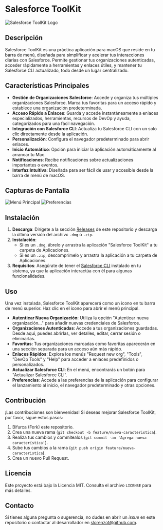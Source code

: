 # Salesforce ToolKit

![Salesforce ToolKit Logo](placeholder_logo.png) <!-- Reemplaza esto con el logo de tu aplicación -->

## Descripción

Salesforce ToolKit es una práctica aplicación para macOS que reside en tu barra de menú, diseñada para simplificar y acelerar tus interacciones diarias con Salesforce. Permite gestionar tus organizaciones autenticadas, acceder rápidamente a herramientas y enlaces útiles, y mantener tu Salesforce CLI actualizado, todo desde un lugar centralizado.

## Características Principales

*   **Gestión de Organizaciones Salesforce**: Accede y organiza tus múltiples organizaciones Salesforce. Marca tus favoritas para un acceso rápido y establece una organización predeterminada.
*   **Acceso Rápido a Enlaces**: Guarda y accede instantáneamente a enlaces especializados, herramientas, recursos de DevOp y ayuda, categorizados para una fácil navegación.
*   **Integración con Salesforce CLI**: Actualiza tu Salesforce CLI con un solo clic directamente desde la aplicación.
*   **Personalización**: Configura el navegador predeterminado para abrir enlaces.
*   **Inicio Automático**: Opción para iniciar la aplicación automáticamente al arrancar tu Mac.
*   **Notificaciones**: Recibe notificaciones sobre actualizaciones importantes o eventos.
*   **Interfaz Intuitiva**: Diseñada para ser fácil de usar y accesible desde la barra de menú de macOS.

## Capturas de Pantalla

![Menú Principal](placeholder_screenshot_menu.png) <!-- Agrega una captura de pantalla del menú principal -->
![Preferencias](placeholder_screenshot_preferences.png) <!-- Agrega una captura de pantalla de la ventana de preferencias -->

## Instalación

1.  **Descarga**: Dirígete a la sección [Releases](https://github.com/slorenzot/SalesforceToolKit/releases) de este repositorio y descarga la última versión del archivo `.dmg` o `.zip`.
2.  **Instalación**:
    *   Si es un `.dmg`, ábrelo y arrastra la aplicación "Salesforce ToolKit" a tu carpeta de Aplicaciones.
    *   Si es un `.zip`, descomprímelo y arrastra la aplicación a tu carpeta de Aplicaciones.
3.  **Requisitos**: Asegúrate de tener el [Salesforce CLI](https://developer.salesforce.com/tools/salesforcecli) instalado en tu sistema, ya que la aplicación interactúa con él para algunas funcionalidades.

## Uso

Una vez instalada, Salesforce ToolKit aparecerá como un icono en tu barra de menú superior. Haz clic en el icono para abrir el menú principal.

*   **Autenticar Nueva Organización**: Utiliza la opción "Autenticar nueva organización..." para añadir nuevas credenciales de Salesforce.
*   **Organizaciones Autenticadas**: Accede a tus organizaciones guardadas. Desde aquí, puedes abrirlas, ver detalles, editar, cerrar sesión o eliminarlas.
*   **Favoritas**: Tus organizaciones marcadas como favoritas aparecerán en una sección separada para un acceso aún más rápido.
*   **Enlaces Rápidos**: Explora los menús "Request new org", "Tools", "DevOp Tools" y "Help" para acceder a enlaces predefinidos o personalizados.
*   **Actualizar Salesforce CLI**: En el menú, encontrarás un botón para "Actualizar Salesforce CLI".
*   **Preferencias**: Accede a las preferencias de la aplicación para configurar el lanzamiento al inicio, el navegador predeterminado y otras opciones.

## Contribución

¡Las contribuciones son bienvenidas! Si deseas mejorar Salesforce ToolKit, por favor, sigue estos pasos:

1.  Bifurca (Fork) este repositorio.
2.  Crea una nueva rama (`git checkout -b feature/nueva-caracteristica`).
3.  Realiza tus cambios y commitealos (`git commit -am 'Agrega nueva característica'`).
4.  Sube tus cambios a la rama (`git push origin feature/nueva-caracteristica`).
5.  Crea un nuevo Pull Request.

## Licencia

Este proyecto está bajo la Licencia MIT. Consulta el archivo `LICENSE` para más detalles.

## Contacto

Si tienes alguna pregunta o sugerencia, no dudes en abrir un *issue* en este repositorio o contactar al desarrollador en [slorenzot@github.com](mailto:slorenzot@github.com).
